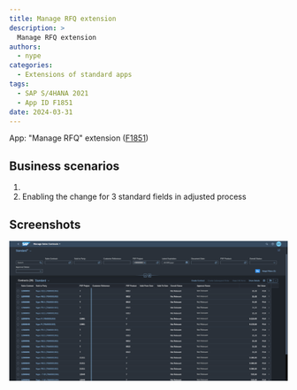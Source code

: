 ```yaml
---
title: Manage RFQ extension
description: >
  Manage RFQ extension
authors:
  - nype
categories:
  - Extensions of standard apps
tags:
  - SAP S/4HANA 2021
  - App ID F1851
date: 2024-03-31
---
```


<!-- more -->

App: "Manage RFQ" extension ([F1851]( https://fioriappslibrary.hana.ondemand.com/sap/fix/externalViewer/#/detail/Apps(%27F1851%27)/S23OP ))

## Business scenarios

1. 
2. Enabling the change for 3 standard fields in adjusted process


##

<!-- more -->

## Screenshots

[![Extended SAP Fiori app F1851 ](res/F1851.png)](res/F1851.png)